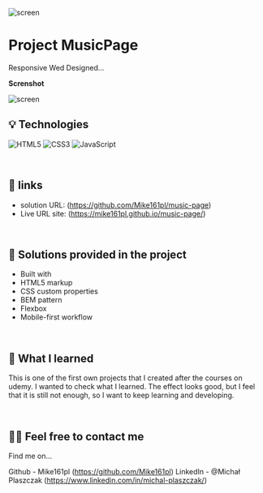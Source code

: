  ![screen](./assets/demo.png)


# Project MusicPage

Responsive Wed Designed...


**Screnshot**

![screen](./assets/screencapture-127-0-0-1-5500-2023-04-24-14_24_13.png)
&nbsp;
 
## 💡 Technologies
![HTML5](https://img.shields.io/badge/html5-%23E34F26.svg?style=for-the-badge&logo=html5&logoColor=white)
![CSS3](https://img.shields.io/badge/css3-%231572B6.svg?style=for-the-badge&logo=css3&logoColor=white)
![JavaScript](https://img.shields.io/badge/javascripst-%23E34F26.svg?style=for-the-badge&logo=scss&logoColor=white)



&nbsp;
 
## 🔗 links

- solution URL:  (https://github.com/Mike161pl/music-page)
- Live URL site: (https://mike161pl.github.io/music-page/)

&nbsp;
 
## 🤔 Solutions provided in the project

- Built with
-  HTML5 markup
- CSS custom properties
- BEM pattern
- Flexbox
- Mobile-first workflow

&nbsp;

## 💭 What I learned


This is one of the first own projects that I created after the courses on udemy. I wanted to check what I learned. The effect looks good, but I feel that it is still not enough, so I want to keep learning and developing.


&nbsp;

## 🙋‍♂️ Feel free to contact me
Find me on...

Github - Mike161pl (https://github.com/Mike161pl)
LinkedIn - @Michał Plaszczak (https://www.linkedin.com/in/michal-plaszczak/)
&nbsp;

